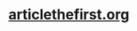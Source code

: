 <div id="user-content-toc">
  <ul align="center" style="list-style: none;">
    <summary>
      <h1><a href="https://articlethefirst.org">articlethefirst.org</a></h1>
    </summary>
  </ul>
</div>

